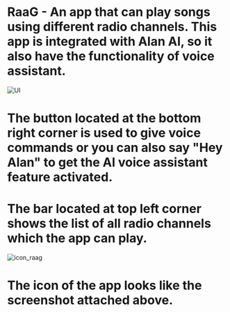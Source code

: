 # RaaG - An app that can play songs using different radio channels. This app is integrated with Alan AI, so it also have the functionality of voice assistant.


![UI](https://user-images.githubusercontent.com/68854742/124395898-5801b480-dd24-11eb-906c-c9c06f7a993e.jpg)

# The button located at the bottom right corner is used to give voice commands or you can also say "Hey Alan" to get the AI voice assistant feature activated.

# The bar located at top left corner shows the list of all radio channels which the app can play.

![icon_raag](https://user-images.githubusercontent.com/68854742/124396027-ef670780-dd24-11eb-87ca-f620bfdd465a.jpg)

# The icon of the app looks like the screenshot attached above.

